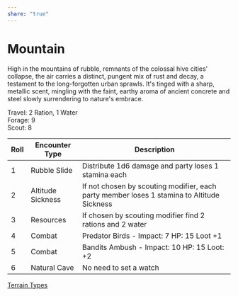 ```yaml
---  
share: "true"  
---  
```

  
# Mountain  
  
High in the mountains of rubble, remnants of the colossal hive cities' collapse, the air carries a distinct, pungent mix of rust and decay, a testament to the long-forgotten urban sprawls. It's tinged with a sharp, metallic scent, mingling with the faint, earthy aroma of ancient concrete and steel slowly surrendering to nature's embrace.  
  
Travel: 2 Ration, 1 Water  
Forage: 9  
Scout: 8  
  
| Roll | Encounter Type | Description |  
| ---- | ---- | ---- |  
| 1 | Rubble Slide | Distribute 1d6 damage and party loses 1 stamina each |  
| 2 | Altitude Sickness | If not chosen by scouting modifier, each party member loses 1 stamina to Altitude Sickness |  
| 3 | Resources | If chosen by scouting modifier find 2 rations and 2 water |  
| 4 | Combat | Predator Birds - Impact: 7 HP: 15 Loot +1 |  
| 5 | Combat | Bandits Ambush - Impact: 10 HP: 15 Loot: +2 |  
| 6 | Natural Cave | No need to set a watch |  
[Terrain Types](./Terrain%20Types.html)  
